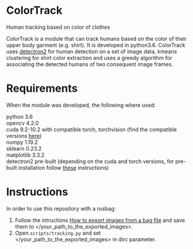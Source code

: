 # ColorTrack
Human tracking based on color of clothes

ColorTrack is a module that can track humans based on the color of their upper body garment (e.g. shirt). It is developed in python3.6. ColorTrack uses [detectron2](https://github.com/facebookresearch/detectron2) for human detection on a set of image data, kmeans clustering for shirt color extraction and uses a greedy algorithm for associating the detected humans of two consequent image frames.

# Requirements

When the module was developed, the following where used:

python 3.6  
opencv 4.2.0  
cuda 9.2-10.2 with compatible torch, torchvision (find the compatible versions [here](https://pytorch.org))  
numpy 1.19.2  
sklearn 0.23.2  
matplotlib 3.3.2  
detectron2 pre-built (depending on the cuda and torch versions, for pre-built installation follow [these](https://github.com/facebookresearch/detectron2/blob/master/INSTALL.md) instructions)  

# Instructions

In order to use this repository with a rosbag:

1. Follow the intructions [How to export images from a bag file](https://wiki.ros.org/rosbag/Tutorials/Exporting%20image%20and%20video%20data) and save them to </your_path_to_the_exported_images>. 
2. Open `scripts/tracking.py` and set </your_path_to_the_exported_images> in dirc parameter.
